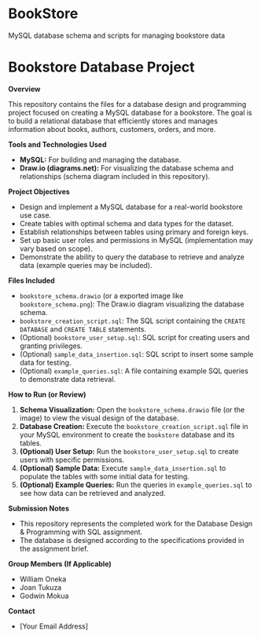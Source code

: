# BookStore
MySQL database schema and scripts for managing bookstore data
# Bookstore Database Project

**Overview**

This repository contains the files for a database design and programming project focused on creating a MySQL database for a bookstore. The goal is to build a relational database that efficiently stores and manages information about books, authors, customers, orders, and more.

**Tools and Technologies Used**

* **MySQL:** For building and managing the database.
* **Draw.io (diagrams.net):** For visualizing the database schema and relationships (schema diagram included in this repository).

**Project Objectives**

* Design and implement a MySQL database for a real-world bookstore use case.
* Create tables with optimal schema and data types for the dataset.
* Establish relationships between tables using primary and foreign keys.
* Set up basic user roles and permissions in MySQL (implementation may vary based on scope).
* Demonstrate the ability to query the database to retrieve and analyze data (example queries may be included).

**Files Included**

* `bookstore_schema.drawio` (or a exported image like `bookstore_schema.png`): The Draw.io diagram visualizing the database schema.
* `bookstore_creation_script.sql`: The SQL script containing the `CREATE DATABASE` and `CREATE TABLE` statements.
* (Optional) `bookstore_user_setup.sql`: SQL script for creating users and granting privileges.
* (Optional) `sample_data_insertion.sql`: SQL script to insert some sample data for testing.
* (Optional) `example_queries.sql`: A file containing example SQL queries to demonstrate data retrieval.

**How to Run (or Review)**

1.  **Schema Visualization:** Open the `bookstore_schema.drawio` file (or the image) to view the visual design of the database.
2.  **Database Creation:** Execute the `bookstore_creation_script.sql` file in your MySQL environment to create the `bookstore` database and its tables.
3.  **(Optional) User Setup:** Run the `bookstore_user_setup.sql` to create users with specific permissions.
4.  **(Optional) Sample Data:** Execute `sample_data_insertion.sql` to populate the tables with some initial data for testing.
5.  **(Optional) Example Queries:** Run the queries in `example_queries.sql` to see how data can be retrieved and analyzed.

**Submission Notes**

* This repository represents the completed work for the Database Design & Programming with SQL assignment.
* The database is designed according to the specifications provided in the assignment brief.

**Group Members (If Applicable)**

* William Oneka
* Joan Tukuza
* Godwin Mokua

**Contact**

* [Your Email Address]
